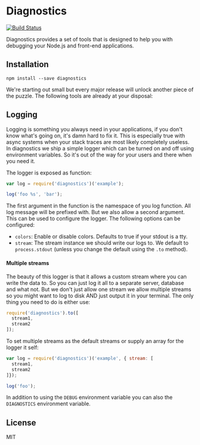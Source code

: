 # Diagnostics

[![Build Status](https://travis-ci.org/3rd-Eden/diagnostics.svg?branch=master)](https://travis-ci.org/3rd-Eden/diagnostics)

Diagnostics provides a set of tools that is designed to help you with debugging
your Node.js and front-end applications. 

## Installation

```
npm install --save diagnostics
```

We're starting out small but every major release will unlock another piece of
the puzzle. The following tools are already at your disposal: 

## Logging

Logging is something you always need in your applications, if you don't know
what's going on, it's damn hard to fix it. This is especially true with async
systems when your stack traces are most likely completely useless. In
diagnostics we ship a simple logger which can be turned on and off using
environment variables. So it's out of the way for your users and there when you
need it.

The logger is exposed as function:

```js
var log = require('diagnostics')('example');

log('foo %s', 'bar');
```

The first argument in the function is the namespace of you log function. All log
message will be prefixed with. But we also allow a second argument. This can be
used to configure the logger. The following options can be configured:

- `colors`: Enable or disable colors. Defaults to true if your stdout is a tty.
- `stream`: The stream instance we should write our logs to. We default to
  `process.stdout` (unless you change the default using the `.to` method).

#### Multiple streams

The beauty of this logger is that it allows a custom stream where you can write
the data to. So you can just log it all to a separate server, database and what
not. But we don't just allow one stream we allow multiple streams so you might
want to log to disk AND just output it in your terminal. The only thing you need
to do is either use:

```js
require('diagnostics').to([
  stream1,
  stream2
]);
```

To set multiple streams as the default streams or supply an array for the logger
it self:

```js
var log = require('diagnostics')('example', { stream: [
  stream1,
  stream2
]});

log('foo');
```

In addition to using the `DEBUG` environment variable you can also the
`DIAGNOSTICS` environment variable.

## License

MIT
